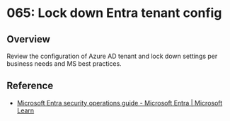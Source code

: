 # 065: Lock down Entra tenant config

## Overview

Review the configuration of Azure AD tenant and lock down settings per business needs and MS best practices.

## Reference

* [Microsoft Entra security operations guide - Microsoft Entra | Microsoft Learn](https://learn.microsoft.com/en-us/entra/architecture/security-operations-introduction)
